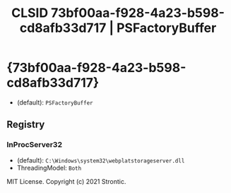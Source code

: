 ﻿---
title: "CLSID 73bf00aa-f928-4a23-b598-cd8afb33d717 | PSFactoryBuffer"
excerpt: What is COM-Object CLSID 73bf00aa-f928-4a23-b598-cd8afb33d717?
---

# {73bf00aa-f928-4a23-b598-cd8afb33d717}

* (default): `PSFactoryBuffer`

## Registry


### InProcServer32

* (default): `C:\Windows\system32\webplatstorageserver.dll`
* ThreadingModel: `Both`

MIT License. Copyright (c) 2021 Strontic.


